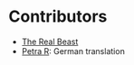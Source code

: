 # Contributors

- [The Real Beast](http://thebeast.me/)
- [Petra R](https://www.upwork.com/o/profiles/users/_~01012c0f7e1e9bc171/): German translation
